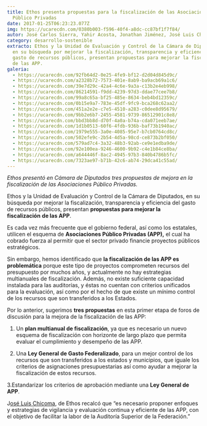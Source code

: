 ```yaml
---
title: Ethos presenta propuestas para la fiscalización de las Asociaciones
  Público Privadas
date: 2017-01-25T06:23:23.077Z
img: https://ucarecdn.com/0380b003-f596-40f4-a8dc-cc87bf1f7f84/
autor: José Carlos Sierra, Yahir Acosta, Jonathan Jiménez, José Luis Chicoma
category: desarrollo-sostenible
extracto: Ethos y la Unidad de Evaluación y Control de la Cámara de Diputados,
  en su búsqueda por mejorar la fiscalización, transparencia y eficiencia del
  gasto de recursos públicos, presentan propuestas para mejorar la fiscalización
  de las APP.
galeria:
  - https://ucarecdn.com/92fb64d2-0e25-4fe9-bf12-d2d04d845d9c/
  - https://ucarecdn.com/a2328b72-7573-401e-8ab9-ba9acb69a1c6/
  - https://ucarecdn.com/39e7d29c-42a4-4c6e-9a3a-c13b2e4eb998/
  - https://ucarecdn.com/86214591-f9dd-4239-97d3-ddae77cee7b8/
  - https://ucarecdn.com/99a8c65a-bf25-485e-8634-beb4bd12359c/
  - https://ucarecdn.com/0b15e9a7-783e-45df-9fc9-bca268c62aa2/
  - https://ucarecdn.com/451a2e2e-c7e5-4510-a283-c0dee8d95679/
  - https://ucarecdn.com/9bb2e6b7-2455-4581-9739-86512901c8e8/
  - https://ucarecdn.com/bbd3bb8d-d70f-4a0a-b74a-cda071eeb7ae/
  - https://ucarecdn.com/1d1b0513-60f6-4fdb-936b-baf73b1940ac/
  - https://ucarecdn.com/1979e555-3a0e-4085-95e7-b7cb0764cd8c/
  - https://ucarecdn.com/502efe9c-2b54-4d5a-98cd-ce873b2bf050/
  - https://ucarecdn.com/579ad7c4-3a32-48b3-92ab-ce9e1edba9de/
  - https://ucarecdn.com/92e100ea-9246-4600-9b92-c4e1b84ce8ba/
  - https://ucarecdn.com/a644446f-8ac2-4945-97b3-840b4786b5fc/
  - https://ucarecdn.com/7323ae97-b71b-42c6-ab74-29dca41c55ad/
---
```

*Ethos presentó en Cámara de Diputados tres propuestas de mejora en la fiscalización de las Asociaciones Público Privadas.*

Ethos y la Unidad de Evaluación y Control de la Cámara de Diputados, en su búsqueda por mejorar la fiscalización, transparencia y eficiencia del gasto de recursos públicos, presentan **propuestas para mejorar la fiscalización** **de las APP**.

Es cada vez más frecuente que el gobierno federal, así como los estatales, utilicen el esquema de **Asociaciones Público Privadas (APP),** el cual ha cobrado fuerza al permitir que el sector privado financie proyectos públicos estratégicos.

Sin embargo, hemos identificado que **la fiscalización de las APP es problemática** porque este tipo de proyectos comprometen recursos del presupuesto por muchos años, y actualmente no hay estrategias multianuales de fiscalización. Además, no existe suficiente capacidad instalada para las auditorías, y éstas no cuentan con criterios unificados para la evaluación, así como por el hecho de que existe un mínimo control de los recursos que son transferidos a los Estados.

Por lo anterior, sugerimos **tres propuestas** en esta primer etapa de foros de discusión para la mejora de la fiscalización de las APP:

1. Un **plan multianual de fiscalización**, ya que es necesario un nuevo esquema de fiscalización con horizonte de largo plazo que permita evaluar el cumplimiento y desempeño de las APP.

2. Una **Ley General de Gasto Federalizado**, para un mejor control de los recursos que son transferidos a los estados y municipios, que iguale los criterios de asignaciones presupuestarias así como ayudar a mejorar la fiscalización de estos recursos.

3.Estandarizar los criterios de aprobación mediante una **Ley General de APP**.

J[osé Luis Chicoma](https://twitter.com/joseluischicoma), de Ethos recalcó que “es necesario proponer enfoques y estrategias de vigilancia y evaluación continua y eficiente de las APP, con el objetivo de facilitar la labor de la Auditoría Superior de la Federación.”